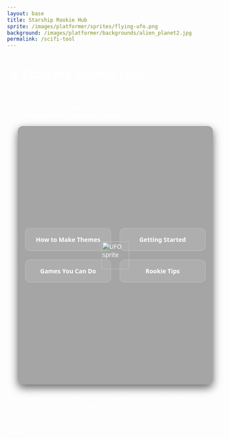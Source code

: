 ```yaml
---
layout: base
title: Starship Rookie Hub
sprite: /images/platformer/sprites/flying-ufo.png
background: /images/platformer/backgrounds/alien_planet2.jpg
permalink: /scifi-tool
---
```


# 🛸 Starship Rookie Hub

Fly your UFO with arrow keys or WASD.  
Hover over a box to preview it.  
Press **Enter** or **click** to open the full page.

<div id="stage">
  <!-- UFO -->
  <img id="ufo" src="{{ page.sprite | relative_url }}" alt="UFO sprite" draggable="false" style="left:50%;top:50%;position:absolute;">

  <!-- central boxes -->
  <div id="hub">
    <div class="hub-box" data-title="How to Make Themes"
         data-desc="Learn to customize GitHub Pages themes step-by-step."
         data-link="{{ '/scifi-boxes/how-to-make-themes/' | relative_url }}">
      How to Make Themes
    </div>
    <div class="hub-box" data-title="Getting Started Journey"
         data-desc="Start your coding journey with VSCode, GitHub, and setup tips."
         data-link="{{ '/scifi-boxes/getting-started/' | relative_url }}">
      Getting Started
    </div>
    <div class="hub-box" data-title="Games you can do"
         data-desc="Cool games to get started on your coding journey"
         data-link="{{ '/scifi-boxes/games-you-can-do/' | relative_url }}">
      Games You Can Do
    </div>
    <div class="hub-box" data-title="Tips & Tricks"
         data-desc="Quick coding tips to level up your skills."
         data-link="{{ '/scifi-boxes/rookie-tips/' | relative_url }}">
      Rookie Tips
    </div>
  </div>
<!-- Floating preview -->
  </div>

    <!-- Floating preview (placed inside stage so positioning is relative to it) -->
    <div id="preview" class="hidden">
      <h3 id="preview-title"></h3>
      <p id="preview-desc"></p>
      <span class="hint">Press Enter to open</span>
    </div>
  </div>

<style>
  body {
    margin: 0;
    font-family: system-ui, sans-serif;
    color: #fff;
    min-height: 100vh;
  }

  #stage {
    position: relative;
    height: 60vh;
    max-height: 600px;
    margin: 1rem auto;
    width: 90%;
    max-width: 1100px;
    border-radius: 12px;
    overflow: hidden;
    background: rgba(0,0,0,0.35);
    /* stage-specific background image */
    background-image: url('{{ page.background | relative_url }}');
    background-position: center;
    background-size: cover;
    background-repeat: no-repeat;
    box-shadow: 0 8px 20px rgba(0,0,0,0.6);
  }

  /* UFO */
  #ufo {
    position: absolute;
    width: 64px;
    height: 64px;
    transform: translate(-50%, -50%);
    pointer-events: none;
    z-index: 50;
  }

  /* Boxes */
  #hub {
    position: absolute;
    left: 50%;
    top: 50%;
    transform: translate(-50%, -50%);
    display: grid;
    grid-template-columns: repeat(2, 200px);
    grid-gap: 20px;
    pointer-events: none;
  }

  .hub-box {
    pointer-events: auto;
    background: rgba(255,255,255,0.1);
    border: 1px solid rgba(255,255,255,0.2);
    border-radius: 12px;
    padding: 16px;
    text-align: center;
    font-weight: bold;
    cursor: pointer;
    transition: transform 0.2s ease;
    position: relative;
  }

  .hub-box:hover {
    transform: scale(1.05);
    background: rgba(255,255,255,0.15);
  }

  /* Floating preview */
  #preview {
    position: absolute;
    padding: 12px;
    background: rgba(0,0,0,0.85);
    border: 1px solid rgba(255,255,255,0.3);
    border-radius: 10px;
    width: 220px;
    pointer-events: none;
    text-align: center;
    z-index: 60;
    transform: translate(-50%, -120%);
  }
  #preview.hidden { display: none; }
  #preview-title { font-size: 16px; margin-bottom: 4px; }
  #preview-desc { font-size: 13px; color: #ccc; }
  .hint { font-size: 12px; color: #999; display: block; margin-top: 6px; }

  @media (max-width: 640px) {
    #hub { grid-template-columns: repeat(2, 140px); grid-gap: 10px; }
    .hub-box { padding: 10px; font-size: 12px; }
    #ufo { width: 48px; height: 48px; }
  }
</style>

<script>
(() => {
  const ufo = document.getElementById('ufo');
  const hubBoxes = [...document.querySelectorAll('.hub-box')];
  const preview = document.getElementById('preview');
  const titleEl = document.getElementById('preview-title');
  const descEl = document.getElementById('preview-desc');

  const stage = document.getElementById('stage');
  let sr = stage.getBoundingClientRect();
  let center = { x: sr.width/2, y: sr.height/2 };
  let pos = { x: center.x, y: center.y };
  const speed = 250;
  const keys = { arrowup:0, arrowdown:0, arrowleft:0, arrowright:0, w:0, a:0, s:0, d:0 };
  let idle = true;
  let orbit = { angle: 0, radius: Math.min(sr.width, sr.height) * 0.25, speed: 0.01 };

  window.addEventListener('keydown', e => {
    const k = e.key.toLowerCase();
    if (k in keys) { keys[k] = 1; idle = false; }
    if (k === 'enter' && currentHover) {
      window.location.href = currentHover.dataset.link;
    }
  });
  window.addEventListener('keyup', e => {
    const k = e.key.toLowerCase();
    if (k in keys) keys[k] = 0;
  });

  let currentHover = null;

  function clamp(v, min, max){ return Math.max(min, Math.min(max, v)); }

  function rectOf(elem){
    const r = elem.getBoundingClientRect();
    const sr = stage.getBoundingClientRect();
    return {
      left: r.left - sr.left,
      top: r.top - sr.top,
      right: r.right - sr.left,
      bottom: r.bottom - sr.top
    };
  }

  function frame(t){
    const dt = 1/60;
    let vx = 0, vy = 0;
    if (keys.arrowleft || keys.a) vx -= 1;
    if (keys.arrowright || keys.d) vx += 1;
    if (keys.arrowup || keys.w) vy -= 1;
    if (keys.arrowdown || keys.s) vy += 1;

    if (vx || vy) {
      // keyboard control overrides idle orbit
      idle = false;
      if (vx && vy) { vx *= 0.707; vy *= 0.707; }
      pos.x += vx * speed * dt;
      pos.y += vy * speed * dt;
    } else {
      // idle orbit movement
      idle = true;
      orbit.angle += orbit.speed;
      pos.x = center.x + Math.cos(orbit.angle) * orbit.radius;
      pos.y = center.y + Math.sin(orbit.angle) * orbit.radius;
    }

  pos.x = clamp(pos.x, 0, stage.clientWidth);
  pos.y = clamp(pos.y, 0, stage.clientHeight);

  // position ufo by updating left/top so bounding rect matches stage coordinates
  ufo.style.left = `${pos.x}px`;
  ufo.style.top = `${pos.y}px`;
  ufo.style.transform = `translate(-50%, -50%)`;

    // detect hover
    currentHover = null;
    for (const box of hubBoxes) {
      const r = rectOf(box);
      const overlap = !(pos.x > r.right || pos.x < r.left || pos.y > r.bottom || pos.y < r.top);
      if (overlap) {
        currentHover = box;
        titleEl.textContent = box.dataset.title;
        descEl.textContent = box.dataset.desc;
        // Position preview relative to stage
        preview.style.left = `${(r.left + r.right)/2}px`;
        preview.style.top = `${r.top - 10}px`;
        preview.classList.remove('hidden');
        break;
      }
    }
    if (!currentHover) preview.classList.add('hidden');

    requestAnimationFrame(frame);
  }
  requestAnimationFrame(frame);

  // click support
  hubBoxes.forEach(box => {
    box.addEventListener('click', () => {
      window.location.href = box.dataset.link;
    });
  });
  // handle resize: update stage rect and orbit center/radius
  window.addEventListener('resize', () => {
    sr = stage.getBoundingClientRect();
    center = { x: sr.width/2, y: sr.height/2 };
    orbit.radius = Math.min(sr.width, sr.height) * 0.25;
    // clamp pos to new stage
    pos.x = clamp(pos.x, 0, stage.clientWidth);
    pos.y = clamp(pos.y, 0, stage.clientHeight);
  });

})();
</script>
